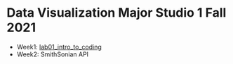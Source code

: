 # Data Visualization Major Studio 1 Fall 2021
* Week1: [lab01_intro_to_coding](https://github.com/zorawan/MajorStudio1/tree/main/lab01_intro_to_coding)
* Week2: SmithSonian API

